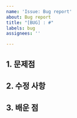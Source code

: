 ```yaml
---
name: 'Issue: Bug report'
about: Bug report
title: "[BUG] : #"
labels: bug
assignees: ''

---
```


## 1. 문제점


## 2. 수정 사항


## 3. 배운 점
